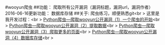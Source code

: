 #wooyun爬虫
##功能：
爬取所有公开漏洞（漏洞标题，漏洞url，漏洞作者）
2016-06-16更新功能：
数据库存储
##关于:
爬虫练习，顺便熟悉git<br \>
这里是我开发过程：<br \>
[Python爬虫—爬取wooyun公开漏洞（1）一个爬虫的开始](http://www.monburan.cn/?p=234)<br \>
[Python爬虫—爬取wooyun公开漏洞（2）提取数据](http://www.monburan.cn/?p=239)<br \>
[Python爬虫—爬取wooyun公开漏洞（3）爬取更多的页面](http://www.monburan.cn/?p=246)<br \>
[Python爬虫—爬取wooyun公开漏洞（4）数据库存储](http://www.monburan.cn/?p=257)<br \>
